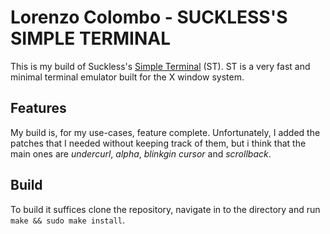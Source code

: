 # Lorenzo Colombo - SUCKLESS'S SIMPLE TERMINAL

This is my build of Suckless's [Simple Terminal](https://st.suckless.org) (ST).
ST is a very fast and minimal terminal emulator built for the X window system.

## Features

My build is, for my use-cases, feature complete.
Unfortunately, I added the patches that I needed without keeping track of them, but i think that the main ones are _undercurl_, _alpha_, _blinkgin cursor_ and _scrollback_.

## Build

To build it suffices clone the repository, navigate in to the directory and run `make && sudo make install`.
